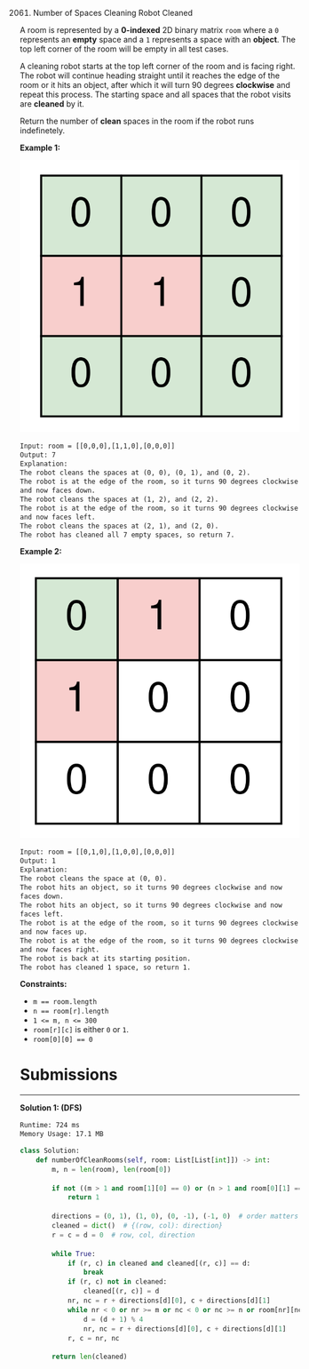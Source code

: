 2061. Number of Spaces Cleaning Robot Cleaned

A room is represented by a **0-indexed** 2D binary matrix `room` where a `0` represents an **empty** space and a `1` represents a space with an **object**. The top left corner of the room will be empty in all test cases.

A cleaning robot starts at the top left corner of the room and is facing right. The robot will continue heading straight until it reaches the edge of the room or it hits an object, after which it will turn 90 degrees **clockwise** and repeat this process. The starting space and all spaces that the robot visits are **cleaned** by it.

Return the number of **clean** spaces in the room if the robot runs indefinetely.

 

**Example 1:**

![2061_image-20211101204703-1.png](img/2061_image-20211101204703-1.png)
```
Input: room = [[0,0,0],[1,1,0],[0,0,0]]
Output: 7
Explanation:
The robot cleans the spaces at (0, 0), (0, 1), and (0, 2).
The robot is at the edge of the room, so it turns 90 degrees clockwise and now faces down.
The robot cleans the spaces at (1, 2), and (2, 2).
The robot is at the edge of the room, so it turns 90 degrees clockwise and now faces left.
The robot cleans the spaces at (2, 1), and (2, 0).
The robot has cleaned all 7 empty spaces, so return 7.
```

**Example 2:**

![2061_image-20211101204736-2.png](img/2061_image-20211101204736-2.png)
```
Input: room = [[0,1,0],[1,0,0],[0,0,0]]
Output: 1
Explanation:
The robot cleans the space at (0, 0).
The robot hits an object, so it turns 90 degrees clockwise and now faces down.
The robot hits an object, so it turns 90 degrees clockwise and now faces left.
The robot is at the edge of the room, so it turns 90 degrees clockwise and now faces up.
The robot is at the edge of the room, so it turns 90 degrees clockwise and now faces right.
The robot is back at its starting position.
The robot has cleaned 1 space, so return 1.
```

**Constraints:**

* `m == room.length`
* `n == room[r].length`
* `1 <= m, n <= 300`
* `room[r][c]` is either `0` or `1`.
* `room[0][0] == 0`

# Submissions
---
**Solution 1: (DFS)**
```
Runtime: 724 ms
Memory Usage: 17.1 MB
```
```python
class Solution:
    def numberOfCleanRooms(self, room: List[List[int]]) -> int:
        m, n = len(room), len(room[0])

        if not ((m > 1 and room[1][0] == 0) or (n > 1 and room[0][1] == 0)):
            return 1

        directions = (0, 1), (1, 0), (0, -1), (-1, 0)  # order matters
        cleaned = dict()  # {(row, col): direction}
        r = c = d = 0  # row, col, direction

        while True:
            if (r, c) in cleaned and cleaned[(r, c)] == d:
                break
            if (r, c) not in cleaned:
                cleaned[(r, c)] = d
            nr, nc = r + directions[d][0], c + directions[d][1]
            while nr < 0 or nr >= m or nc < 0 or nc >= n or room[nr][nc]:
                d = (d + 1) % 4
                nr, nc = r + directions[d][0], c + directions[d][1]
            r, c = nr, nc

        return len(cleaned)
```
